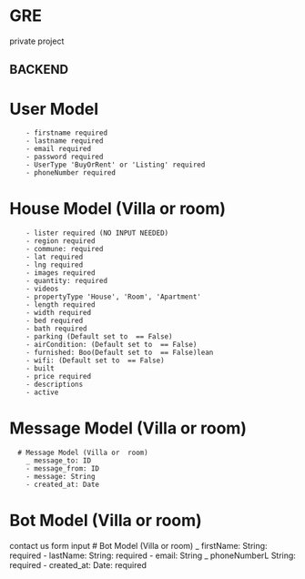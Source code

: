 # GRE
private project


## BACKEND

   # User Model
        - firstname required
        - lastname required
        - email required
        - password required
        - UserType 'BuyOrRent' or 'Listing' required
        - phoneNumber required
   # House Model (Villa or  room)
        - lister required (NO INPUT NEEDED)
        - region required
        - commune: required
        - lat required
        - lng required
        - images required
        - quantity: required
        - videos
        - propertyType 'House', 'Room', 'Apartment'
        - length required
        - width required
        - bed required
        - bath required
        - parking (Default set to  == False)
        - airCondition: (Default set to  == False)
        - furnished: Boo(Default set to  == False)lean
        - wifi: (Default set to  == False)
        - built 
        - price required
        - descriptions
        - active
# Message Model (Villa or  room)        
      # Message Model (Villa or  room)
        _ message_to: ID
        - message_from: ID
        - message: String
        - created_at: Date
# Bot Model (Villa or  room)
contact us form input
      # Bot Model (Villa or  room)
        _ firstName: String: required
        - lastName: String: required
        - email: String
        _ phoneNumberL String: required
        - created_at: Date: required
